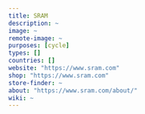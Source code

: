 ```yaml
---
title: SRAM
description: ~
image: ~
remote-image: ~
purposes: [cycle]
types: []
countries: []
website: "https://www.sram.com"
shop: "https://www.sram.com"
store-finder: ~
about: "https://www.sram.com/about/"
wiki: ~
---
```

